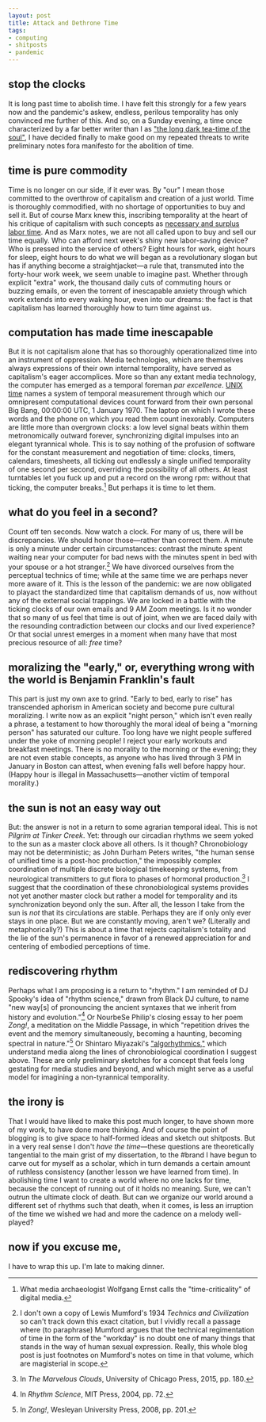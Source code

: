 ```yaml
---
layout: post
title: Attack and Dethrone Time
tags:
- computing
- shitposts
- pandemic
---
```


## stop the clocks

It is long past time to abolish time. I have felt this strongly for a few years now and the pandemic's askew, endless, perilous temporality has only convinced me further of this. And so, on a Sunday evening, a time once characterized by a far better writer than I as ["the long dark tea-time of the soul"](https://en.wikipedia.org/wiki/The_Long_Dark_Tea-Time_of_the_Soul), I have decided finally to make good on my repeated threats to write preliminary notes fora  manifesto for the abolition of time. 

## time is pure commodity

Time is no longer on our side, if it ever was. By "our" I mean those committed to the overthrow of capitalism and creation of a just world. Time is thoroughly commodified, with no shortage of opportunities to buy and sell it. But of course Marx knew this, inscribing temporality at the heart of his critique of capitalism with such concepts as [necessary and surplus labor time](https://www.marxists.org/glossary/terms/n/e.htm). And as Marx notes, we are not all called upon to buy and sell our time equally. Who can afford next week's shiny new labor-saving device? Who is pressed into the service of others? Eight hours for work, eight hours for sleep, eight hours to do what we will began as a revolutionary slogan but has if anything become a straightjacket—a rule that, transmuted into the forty-hour work week, we seem unable to imagine past. Whether through explicit "extra" work, the thousand daily cuts of commuting hours or buzzing emails, or even the torrent of inescapable anxiety through which work extends into every waking hour, even into our dreams: the fact is that capitalism has learned thoroughly how to turn time against us. 

## computation has made time inescapable

But it is not capitalism alone that has so thoroughly operationalized time into an instrument of oppression. Media technologies, which are themselves always expressions of their own internal temporality, have served as capitalism's eager accomplices. More so than any extant media technology, the computer has emerged as a temporal foreman *par excellence*. [UNIX time](https://en.wikipedia.org/wiki/Unix_time) names a system of temporal measurement through which our omnipresent computational devices count forward from their own personal Big Bang, 00:00:00 UTC, 1 January 1970. The laptop on which I wrote these words and the phone on which you read them count inexorably. Computers are little more than overgrown clocks: a low level signal beats within them metronomically outward forever, synchronizing digital impulses into an elegant tyrannical whole. This is to say nothing of the profusion of software for the constant measurement and negotiation of time: clocks, timers, calendars, timesheets, all ticking out endlessly a single unified temporality of one second per second, overriding the possibility of all others. At least turntables let you fuck up and put a record on the wrong rpm: without that ticking, the computer breaks.[^1] But perhaps it is time to let them.

[^1]: What media archaeologist Wolfgang Ernst calls the "time-criticality" of digital media.

## what do you feel in a second?

Count off ten seconds. Now watch a clock. For many of us, there will be discrepancies. We should honor those—rather than correct them. A minute is only a minute under certain circumstances: contrast the minute spent waiting near your computer for bad news with the minutes spent in bed with your spouse or a hot stranger.[^2] We have divorced ourselves from the perceptual technics of time; while at the same time we are perhaps never more aware of it. This is the lesson of the pandemic: we are now obligated to playact the standardized time that capitalism demands of us, now without any of the external social trappings. We are locked in a battle with the ticking clocks of our own emails and 9 AM Zoom meetings. Is it no wonder that so many of us feel that time is out of joint, when we are faced daily with the resounding contradiction between our clocks and our lived experience? Or that social unrest emerges in a moment when many have that most precious resource of all: *free* time?

[^2]: I don't own a copy of Lewis Mumford's 1934 *Technics and Civilization* so can't track down this exact citation, but I vividly recall a passage where (to paraphrase) Mumford argues that the technical regimentation of time in the form of the "workday" is no doubt one of many things that stands in the way of human sexual expression. Really, this whole blog post is just footnotes on Mumford's notes on time in that volume, which are magisterial in scope.

## moralizing the "early," or, everything wrong with the world is Benjamin Franklin's fault

This part is just my own axe to grind. "Early to bed, early to rise" has transcended aphorism in American society and become pure cultural moralizing. I write now as an explicit "night person," which isn't even really a phrase, a testament to how thoroughly the moral ideal of being a "morning person" has saturated our culture. Too long have we night people suffered under the yoke of morning people! I reject your early workouts and breakfast meetings. There is no morality to the morning or the evening; they are not even stable concepts, as anyone who has lived through 3 PM in January in Boston can attest, when evening falls well before happy hour. (Happy hour is illegal in Massachusetts—another victim of temporal morality.) 

## the sun is not an easy way out

But: the answer is not in a return to some agrarian temporal ideal. This is not *Pilgrim at Tinker Creek*. Yet: through our circadian rhythms we seem yoked to the sun as a master clock above all others. Is it though? Chronobiology may not be deterministic; as John Durham Peters writes, "the human sense of unified time is a post-hoc production," the impossibly complex coordination of multiple discrete biological timekeeping systems, from neurological transmitters to gut flora to phases of hormonal production.[^3] I suggest that the coordination of these chronobiological systems provides not yet another master clock but rather a model for temporality and its synchronization beyond only the sun. After all, the lesson I take from the sun is *not* that its circulations are stable. Perhaps they are if only only ever stays in one place. But we are constantly moving, aren't we? (Literally and metaphorically?) This is about a time that rejects capitalism's totality and the lie of the sun's permanence in favor of a renewed appreciation for and centering of embodied perceptions of time. 

[^3]: In *The Marvelous Clouds*, University of Chicago Press, 2015, pp. 180.

## rediscovering rhythm

Perhaps what I am proposing is a return to "rhythm." I am reminded of DJ Spooky's idea of "rhythm science," drawn from Black DJ culture, to name "new way[s] of pronouncing the ancient syntaxes that we inherit from history and evolution."[^4] Or NourbeSe Philip's closing essay to her poem *Zong!*, a meditation on the Middle Passage, in which "repetition drives the event and the memory simultaneously, becoming a haunting, becoming spectral in nature."[^5] Or Shintaro Miyazaki's ["algorhythmics,"](http://computationalculture.net/algorhythmics-understanding-micro-temporality-in-computational-cultures/) which understand media along the lines of chronobiological coordination I suggest above. These are only preliminary sketches for a concept that feels long gestating for media studies and beyond, and which might serve as a useful model for imagining a non-tyrannical temporality. 

[^4]: In *Rhythm Science*, MIT Press, 2004, pp. 72. 

[^5]: In *Zong!*, Wesleyan University Press, 2008, pp. 201. 

## the irony is

That I would have liked to make this post much longer, to have shown more of my work, to have done more thinking. And of course the point of blogging is to give space to half-formed ideas and sketch out shitposts. But in a very real sense I don't *have the time*—these questions are theoretically tangential to the main grist of my dissertation, to the #brand I have begun to carve out for myself as a scholar, which in turn demands a certain amount of ruthless consistency (another lesson we have learned from time). In abolishing time I want to create a world where no one lacks for time, because the concept of running out of it holds no meaning. Sure, we can't outrun the ultimate clock of death. But can we organize our world around a different set of rhythms such that death, when it comes, is less an irruption of the time we wished we had and more the cadence on a melody well-played? 

## now if you excuse me,

I have to wrap this up. I'm late to making dinner. 